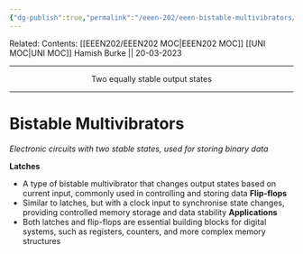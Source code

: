 ```yaml
---
{"dg-publish":true,"permalink":"/eeen-202/eeen-bistable-multivibrators/"}
---
```


Related: 
Contents: [[EEEN202/EEEN202 MOC\|EEEN202 MOC]]
[[UNI MOC\|UNI MOC]]
Hamish Burke || 20-03-2023
***
<p align="center">
Two equally stable output states
</p>

***

# Bistable Multivibrators

*Electronic circuits with two stable states, used for storing binary data* 

**Latches**
- A type of bistable multivibrator that changes output states based on current input, commonly used in controlling and storing data
**Flip-flops** 
- Similar to latches, but with a clock input to synchronise state changes, providing controlled memory storage and data stability
**Applications** 
- Both latches and flip-flops are essential building blocks for digital systems, such as registers, counters, and more complex memory structures

